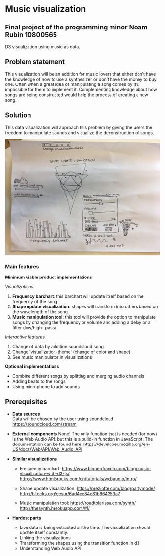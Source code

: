 # Music visualization 
## Final project of the programming minor Noam Rubin 10800565
D3 visualization using music as data.

## Problem statement
This visualization will be an addition for music lovers that either don’t have the knowledge of how to use a synthesizer or don’t have the money to buy one. Often when a great idea of manipulating a song comes by it’s impossible for them to implement it. Complementing knowledge about how songs are being constructed would help the process of creating a new song.

## Solution
This data visualization will approach this problem by giving the users the freedom to manipulate sounds and visualize the deconstruction of songs.

![](https://github.com/noamrubin22/finalproject/blob/master/doc/sketchy.jpg) 

### Main features
**Minimum viable product implementations**

 *Visualizations*
  1. **Frequency barchart**: this barchart will update itself based on the frequency of the song
  2. **Shape update visualization**: shapes will transform into others based on the wavelength of the song
  3. **Music manipulation tool**: this tool will provide the option to manipulate songs by changing the frequency or volume and adding a delay or a filter (low/high- pass)

 *Interactive features*
  1. Change of data by addition soundcloud song 
  2. Change 'visualization-theme' (change of color and shape)
  3. See music manipulator in visualizations
  
**Optional implementations**
  * Combine different songs by splitting and merging audio channels
  * Adding beats to the songs
  * Using microphone to add sounds 

## Prerequisites
* **Data sources**  
  Data will be chosen by the user using soundcloud 
  https://soundcloud.com/stream 
  
* **External components**
    None! The only function that is needed (for now) is the Web Audio API, but this is a build-in function in JavaScript. The documentation can be found here: https://developer.mozilla.org/en-US/docs/Web/API/Web_Audio_API

* **Similar visualizations** 
  * Frequency barchart: 
      https://www.bignerdranch.com/blog/music-visualization-with-d3-js/  
      https://www.html5rocks.com/en/tutorials/webaudio/intro/ 
  
  * Shape update visualization: 
      https://preziotte.com/blog/partymode/ 
      http://bl.ocks.org/eesur/6ad4ee84c81b664353a7 
 
  * Music manipulation tool: 
      https://roadtolarissa.com/synth/ 
      http://thesynth.herokuapp.com/#!/
      
* **Hardest parts** 
  * Live data is being extracted all the time. The visualization should update itself constantly. 
  * Linking the visualizations
  * Transforming the shapes using the transition function in d3
  * Understanding Web Audio API 
   

